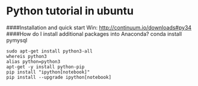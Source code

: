 Python tutorial in ubuntu
==========
####Installation and quick start
Win: http://continuum.io/downloads#py34
####How do I install additional packages into Anaconda?
conda install pymysql

```
sudo apt-get install python3-all
whereis python3
alias python=python3
apt-get -y install python-pip
pip install "ipython[notebook]"
pip install --upgrade ipython[notebook]

```


